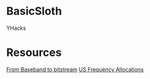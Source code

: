 # BasicSloth
YHacks

# Resources
[From Baseband to bitstream](https://cansecwest.com/slides/2015/From_Baseband_to_bitstream_Andy_Davis.pdf)
[US Frequency Allocations](http://www.ntia.doc.gov/files/ntia/publications/2003-allochrt.pdf)

